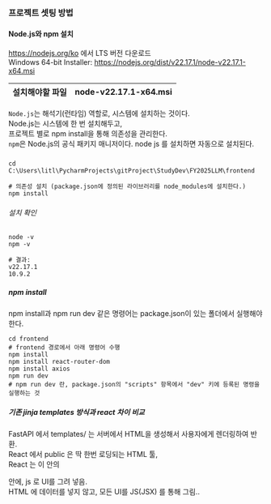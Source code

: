 ### 프로젝트 셋팅 방법

#### Node.js와 npm 설치
https://nodejs.org/ko 에서 LTS 버전 다운로드  
Windows 64-bit Installer: https://nodejs.org/dist/v22.17.1/node-v22.17.1-x64.msi  

| 설치해야할 파일 | node-v22.17.1-x64.msi |
|----------|-----------------------|

`Node.js`는 해석기(런타임) 역할로, 시스템에 설치하는 것이다.  
Node.js는 시스템에 한 번 설치해두고,  
프로젝트 별로 npm install을 통해 의존성을 관리한다.  
`npm`은 Node.js의 공식 패키지 매니저이다. node js 를 설치하면 자동으로 설치된다.  

###
```shell
cd C:\Users\litl\PycharmProjects\gitProject\StudyDev\FY2025LLM\frontend

# 의존성 설치 (package.json에 정의된 라이브러리를 node_modules에 설치한다.)
npm install
```

###### 설치 확인
```shell
node -v
npm -v

# 결과:
v22.17.1
10.9.2
```

##### npm install
npm install과 npm run dev 같은 명령어는 package.json이 있는 폴더에서 실행해야 한다. 
```shell
cd frontend
# frontend 경로에서 아래 명령어 수행
npm install
npm install react-router-dom
npm install axios
npm run dev
# npm run dev 란, package.json의 "scripts" 항목에서 "dev" 키에 등록된 명령을 실행하는 것
```


##### 기존 jinja templates 방식과 react 차이 비교
FastAPI 에서 templates/ 는 서버에서 HTML을 생성해서 사용자에게 렌더링하여 반환.  
React 에서 public 은 딱 한번 로딩되는 HTML 툴,  
React 는 이 안의 <div id="root"> 안에, js 로 UI를 그려 넣음.  
HTML 에 데이터를 넣지 않고, 모든 UI를 JS(JSX) 를 통해 그림..  


